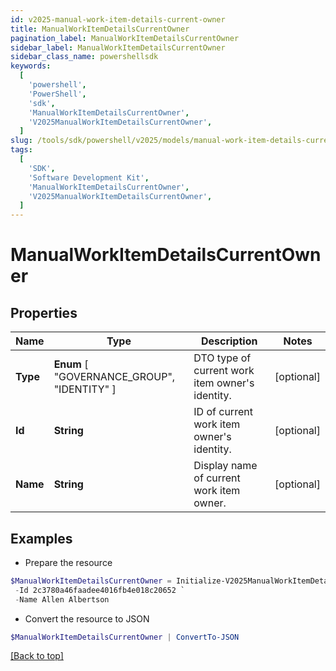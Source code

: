 ```yaml
---
id: v2025-manual-work-item-details-current-owner
title: ManualWorkItemDetailsCurrentOwner
pagination_label: ManualWorkItemDetailsCurrentOwner
sidebar_label: ManualWorkItemDetailsCurrentOwner
sidebar_class_name: powershellsdk
keywords:
  [
    'powershell',
    'PowerShell',
    'sdk',
    'ManualWorkItemDetailsCurrentOwner',
    'V2025ManualWorkItemDetailsCurrentOwner',
  ]
slug: /tools/sdk/powershell/v2025/models/manual-work-item-details-current-owner
tags:
  [
    'SDK',
    'Software Development Kit',
    'ManualWorkItemDetailsCurrentOwner',
    'V2025ManualWorkItemDetailsCurrentOwner',
  ]
---
```


# ManualWorkItemDetailsCurrentOwner

## Properties

| Name | Type | Description | Notes |
| --- | --- | --- | --- |
| **Type** | **Enum** [ "GOVERNANCE_GROUP", "IDENTITY" ] | DTO type of current work item owner's identity. | [optional] |
| **Id** | **String** | ID of current work item owner's identity. | [optional] |
| **Name** | **String** | Display name of current work item owner. | [optional] |

## Examples

- Prepare the resource

```powershell
$ManualWorkItemDetailsCurrentOwner = Initialize-V2025ManualWorkItemDetailsCurrentOwner  -Type IDENTITY `
 -Id 2c3780a46faadee4016fb4e018c20652 `
 -Name Allen Albertson
```

- Convert the resource to JSON

```powershell
$ManualWorkItemDetailsCurrentOwner | ConvertTo-JSON
```

[[Back to top]](#)
